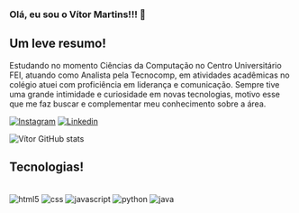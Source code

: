 ### Olá, eu sou o Vítor Martins!!! 👋

## Um leve resumo!
Estudando no momento Ciências da Computação no Centro Universitário FEI, atuando como Analista pela Tecnocomp, em atividades acadêmicas no colégio atuei com proficiência em liderança e comunicação. Sempre tive uma grande intimidade e curiosidade em novas tecnologias, motivo esse que me faz buscar e complementar meu conhecimento sobre a área. 

[![Instagram](https://img.shields.io/badge/Instagram-E4405F?style=for-the-badge&logo=instagram&logoColor=white)](https://www.instagram.com/vitinho.nfp/)
[![Linkedin](https://img.shields.io/badge/LinkedIn-0077B5?style=for-the-badge&logo=linkedin&logoColor=white)](https://www.linkedin.com/in/vimaroliveira/)

![Vítor GitHub stats](https://github-readme-stats.vercel.app/api?username=vihmar&show_icons=true&theme=dracula)

## Tecnologias!

<div style="display: inline_block"><br/>
  <img align="center" alt="html5" src="https://img.shields.io/badge/HTML-239120?style=for-the-badge&logo=html5&logoColor=white"/>
  <img align="center" alt="css" src="https://img.shields.io/badge/CSS-239120?&style=for-the-badge&logo=css3&logoColor=white"/>
  <img align="center" alt="javascript" src="https://img.shields.io/badge/JavaScript-F7DF1E?style=for-the-badge&logo=javascript&logoColor=black"/>
  <img align="center" alt="python" src="https://img.shields.io/badge/Python-14354C?style=for-the-badge&logo=python&logoColor=white"/>
  <img align="center" alt="java" src="https://img.shields.io/badge/Java-ED8B00?style=for-the-badge&logo=java&logoColor=white"/>
  
</div>
